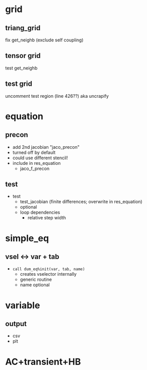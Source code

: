 # grid

## triang_grid
fix get_neighb (exclude self coupling)

## tensor grid
test get_neighb

## test grid
uncomment test region (line 426??)
  aka uncrapify

# equation
## precon
- add 2nd jacobian "jaco_precon"
- turned off by default
- could use different stencil!
- include in res_equation
  - jaco_f_precon

## test
- test
  - test_jacobian (finite differences; overwrite in res_equation)
  - optional
  - loop dependencies
    - relative step width

# simple_eq
## vsel <-> var + tab
- `call dum_eq%init(var, tab, name)`
  - creates vselector internally
  - generic routine
  - name optional

# variable
## output
- csv
- plt

# AC+transient+HB
